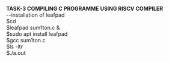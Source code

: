 **TASK-3 COMPILING C PROGRAMME USING RISCV COMPILER**  
--installation of leafpad  
$cd    
$leafpad sum1ton.c &  
$sudo apt install leafpad   
$gcc sum1ton.c    
$ls -ltr  
$./a.out  
